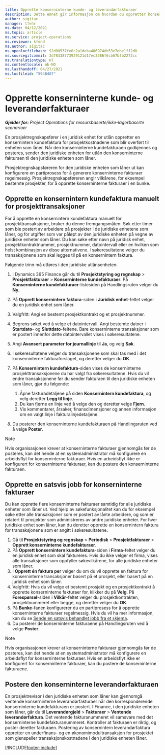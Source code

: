 ```yaml
---
title: Opprette konserninterne kunde- og leverandørfakturaer
description: Dette emnet gir informasjon om hvordan du oppretter konserninterne kunde- og leverandørfakturaer.
author: sigitac
manager: tfehr
ms.date: 04/12/2021
ms.topic: article
ms.service: project-operations
ms.reviewer: kfend
ms.author: sigitac
ms.openlocfilehash: 92d08537fe0c2a1deba486974db53e7ebe1ff2d8
ms.sourcegitcommit: 3d78338773929121d17ec3386f6cb67bfb2272cc
ms.translationtype: HT
ms.contentlocale: nb-NO
ms.lasthandoff: 04/27/2021
ms.locfileid: "5948407"
---
```

# <a name="create-intercompany-customer-and-vendor-invoices"></a>Opprette konserninterne kunde- og leverandørfakturaer

_**Gjelder for:** Project Operations for ressursbaserte/ikke-lagerbaserte scenarioer_

En prosjektregnskapsfører i en juridisk enhet for utlån oppretter en konsernintern kundefaktura for prosjektkostnadene som blir overført til enheten som låner. Når den konserninterne kundefakturaen godkjennes og posteres, sender den juridiske enheten for utlån den konserninterne fakturaen til den juridiske enheten som låner.

Prosjektregnskapsføreren for den juridiske enheten som låner ut kan konfigurere en partiprosess for å generere konserninterne fakturaer regelmessig. Prosjektregnskapsføreren angir vilkårene, for eksempel bestemte prosjekter, for å opprette konserninterne fakturaer i en bunke.

## <a name="manually-create-an-intercompany-customer-invoice-for-project-transactions"></a>Opprette en konsernintern kundefaktura manuelt for prosjekttransaksjoner 

For å opprette en konsernintern kundefaktura manuelt for prosjekttransaksjoner, bruker du denne fremgangsmåten. Søk etter timer som ble postert av arbeidere på prosjekter i de juridiske enhetene som låner, og for utgifter som var påløpt av den juridiske enheten på vegne av juridiske enheter som låner. Du kan søke etter navn på juridisk enhet, prosjektkontraktnummer, prosjektnummer, datointervall eller en hvilken som helst kombinasjon av disse alternativene. I søkeresultatene velger du transaksjonene som skal legges til på en konsernintern faktura. 

Følgende trinn må utføres i den juridiske utlånsenheten. 

1. I Dynamics 365 Finance går du til **Prosjektstyring og regnskap** > **Prosjektfakturaer** > **Konserninterne kundefakturaer**. På **Konserninterne kundefakturaer**-listesiden på Handlingsruten velger du **Ny.**
2. På **Opprett konsernintern faktura**-siden i **Juridisk enhet**-feltet velger du en juridisk enhet som låner.
3. Valgfritt: Angi en bestemt prosjektkontrakt og et prosjektnummer.
4. Begrens søket ved å velge et datointervall. Angi bestemte datoer i **Startdato**- og **Sluttdato**-feltene. Bare konserninterne transaksjoner som er postert innenfor dette datointervallet vises i søkeresultatene.
5. Angi **Avansert parameter for journallinje** til **Ja**, og velg **Søk**.
6. I søkeresultatene velger du transaksjonene som skal tas med i det konserninterne fakturaforslaget, og deretter velger du **OK**.
7. På **Konsernintern kundefaktura**-siden vises de konserninterne prosjekttransaksjonene du har valgt fra søkeresultatene. Hvis du vil endre transaksjonene før du sender fakturaen til den juridiske enheten som låner, gjør du følgende:
  
    1. Åpne fakturadetaljene på siden **Konsernintern kundefaktura**, og velg deretter **Legg til linje**.
    2. Du kan fjerne en linje ved å velge den og deretter velge **Fjern**.
    3. Vis kommentarer, årsaker, finansdimensjoner og annen informasjon om en valgt linje i fakturalinjedetaljene.
    
8. Du posterer den konserninterne kundefakturaen på Handlingsruten ved å velge **Poster**.

> [!NOTE]
> Hvis organisasjonen krever at konserninterne fakturaer gjennomgås før de posteres, kan det hende at en systemadministrator må konfigurere en arbeidsflyt for konserninterne fakturaer. Hvis en arbeidsflyt ikke er konfigurert for konserninterne fakturaer, kan du postere den konserninterne fakturaen.

## <a name="create-a-batch-job-for-intercompany-invoices"></a>Opprette en satsvis jobb for konserninterne fakturaer

Du kan opprette flere konserninterne fakturaer samtidig for alle juridiske enheter som låner ut. Ved hjelp av søkefunksjonalitet kan du for eksempel søke etter alle transaksjoner som er postert av lånte arbeidere, og som er relatert til prosjekter som administreres av andre juridiske enheter. For hver juridiske enhet som låner, kan du deretter opprette en konsernintern faktura for transaksjonene som er angitt i søkeresultatene.

1. Gå til **Prosjektstyring og regnskap** > **Periodisk** > **Prosjektfakturaer** > **Opprett konserninterne kundefakturaer**.
2. På **Opprett konsernintern kundefaktura**-siden i **Firma**-feltet velger du en juridisk enhet som skal faktureres. Hvis du ikke velger et firma, vises alle transaksjoner som oppfyller søkevilkårene, for alle juridiske enheter som låner.
3. I **Opprett én faktura per** velger du om du vil opprette en faktura for konserninterne transaksjoner basert på et prosjekt, eller basert på en juridisk enhet som låner.
4. Valgfritt: Hvis du vil velge et bestemt prosjekt og en prosjektkontrakt å opprette konserninterne fakturaer for, klikker du på **Velg**. På **Forespørsel**-siden i **Vilkår**-feltet velger du prosjektkontrakten, prosjektnummeret eller begge, og deretter velger du **OK**.
5. På **Bunke**-fanen konfigurerer du en partiprosess for å opprette konserninterne fakturaer regelmessig. Hvis du vil ha mer informasjon, kan du se [Sende en satsvis behandlet jobb fra et skjema](/dynamicsax-2012/appuser-itpro/submit-a-batch-processing-job-from-a-form).
6. Du posterer de konserninterne fakturaene på Handlingsruten ved å velge **Poster**.

> [!NOTE]
> Hvis organisasjonen krever at konserninterne fakturaer gjennomgås før de posteres, kan det hende at en systemadministrator må konfigurere en arbeidsflyt for konserninterne fakturaer. Hvis en arbeidsflyt ikke er konfigurert for konserninterne fakturaer, kan du postere de konserninterne fakturaene.

## <a name="post-the-intercompany-vendor-invoice"></a>Postere den konserninterne leverandørfakturaen

En prosjektrevisor i den juridiske enheten som låner kan gjennomgå ventende konserninterne leverandørfakturaer når den korresponderende konserninterne kundefakturaen er postert. I Finance, i den juridiske enheten som låner, går du til **Leverandørgjeld** > **Fakturaer** > **Ventende leverandørfaktura**. Det ventende fakturanummeret vil samsvare med det konserninterne kundefakturanummeret. Kontroller at fakturaen er riktig, og poster deretter fakturaen. Postering av konsernintern leverandørfaktura oppretter en underfinans- og en økonomimodultransaksjon for prosjektet som gjenspeiler transaksjonskostnadene i den juridiske enheten låner.


[!INCLUDE[footer-include](../includes/footer-banner.md)]
